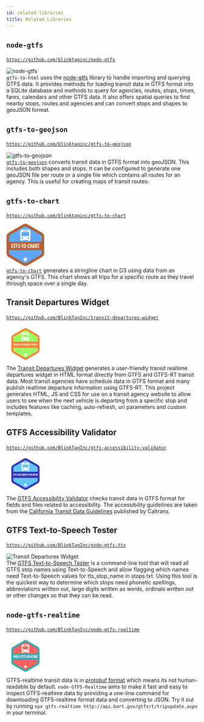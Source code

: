 ```yaml
---
id: related-libraries
title: Related Libraries
---
```


## `node-gtfs`
[`https://github.com/blinktaginc/node-gtfs`](https://github.com/blinktaginc/node-gtfs)
<div style={{ display: 'flex', gap: 20 }}>
  <div style={{ width: 100, flexShrink: 0 }}><img src="https://github.com/BlinkTagInc/node-gtfs/raw/master/docs/images/node-gtfs-logo.svg" alt="node-gtfs" width="100" /></div>
  <div><code>gtfs-to-html</code> uses the <a href="https://github.com/blinktaginc/node-gtfs">node-gtfs</a> library to handle importing and querying GTFS data. It provides methods for loading transit data in GTFS format into a SQLite database and methods to query for agencies, routes, stops, times, fares, calendars and other GTFS data. It also offers spatial queries to find nearby stops, routes and agencies and can convert stops and shapes to geoJSON format.</div>
</div>

## `gtfs-to-geojson`
[`https://github.com/blinktaginc/gtfs-to-geojson`](https://github.com/blinktaginc/gtfs-to-geojson)
<div style={{ display: 'flex', gap: 20 }}>
  <div style={{ width: 100, flexShrink: 0 }}><img src="https://github.com/BlinkTagInc/gtfs-to-geojson/raw/master/docs/images/gtfs-to-geojson-logo.svg" alt="gtfs-to-geojson" width="100" /></div>
  <div><a href="https://github.com/blinktaginc/gtfs-to-geojson"><code>gtfs-to-geojson</code></a> converts transit data in GTFS format into geoJSON. This includes both shapes and stops. It can be configured to generate one geoJSON file per route or a single file which contains all routes for an agency. This is useful for creating maps of transit routes.</div>
</div>

## `gtfs-to-chart`
[`https://github.com/blinktaginc/gtfs-to-chart`](https://github.com/blinktaginc/gtfs-to-chart)
<div style={{ display: 'flex', gap: 20 }}>
  <div style={{ width: 100, flexShrink: 0 }}><img src="https://github.com/BlinkTagInc/gtfs-to-chart/raw/master/docs/images/gtfs-to-chart-logo.svg" alt="gtfs-to-chart" width="100" /></div>
  <div><a href="https://github.com/blinktaginc/gtfs-to-chart"><code>gtfs-to-chart</code></a> generates a stringline chart in D3 using data from an agency's GTFS. This chart shows all trips for a specific route as they travel through space over a single day.</div>
</div>

## Transit Departures Widget
[`https://github.com/BlinkTagInc/transit-departures-widget`](https://github.com/BlinkTagInc/transit-departures-widget)
<div style={{ display: 'flex', gap: 20 }}>
  <div style={{ width: 100, flexShrink: 0 }}><img src="https://github.com/BlinkTagInc/transit-departures-widget/raw/main/docs/images/transit-departures-widget-logo.svg" alt="Transit Departures Widget" width="100" /></div>
  <div>The <a href="https://github.com/BlinkTagInc/transit-departures-widget">Transit Departures Widget</a> generates a user-friendly transit realtime departures widget in HTML format directly from GTFS and GTFS-RT transit data. Most transit agencies have schedule data in GTFS format and many publish realtime departure information using GTFS-RT. This project generates HTML, JS and CSS for use on a transit agency website to allow users to see when the next vehicle is departing from a specific stop and includes features like caching, auto-refresh, url parameters and custom templates.</div>
</div>

## GTFS Accessibility Validator
[`https://github.com/BlinkTagInc/gtfs-accessibility-validator`](https://github.com/BlinkTagInc/gtfs-accessibility-validator)
<div style={{ display: 'flex', gap: 20 }}>
  <div style={{ width: 100, flexShrink: 0 }}><img src="https://github.com/BlinkTagInc/gtfs-accessibility-validator/raw/main/docs/images/gtfs-accessibility-validator-logo.svg" alt="Transit Departures Widget" width="100" /></div>
  <div>The <a href="https://github.com/BlinkTagInc/gtfs-accessibility-validator">GTFS Accessibility Validator</a> checks transit data in GTFS format for fields and files related to accessibility. The accessibility guidelines are taken from the <a href="https://dot.ca.gov/cal-itp/california-transit-data-guidelines-v3_0#section-checklist">California Transit Data Guidelines</a> published by Caltrans.</div>
</div>

## GTFS Text-to-Speech Tester
[`https://github.com/BlinkTagInc/node-gtfs-tts`](https://github.com/BlinkTagInc/node-gtfs-tts)
<div style={{ display: 'flex', gap: 20 }}>
  <div style={{ width: 100, flexShrink: 0 }}><img src="https://github.com/BlinkTagInc/node-gtfs-tts/raw/main/docs/images/gtfs-tts-logo.svg" alt="Transit Departures Widget" width="100" /></div>
  <div>The <a href="https://github.com/BlinkTagInc/node-gtfs-tts">GTFS Text-to-Speech Tester</a> is a command-line tool that will read all GTFS stop names using Text-to-Speech and allow flagging which names need Text-to-Speech values for tts_stop_name in stops.txt. Using this tool is the quickest way to determine which stops need phonetic spellings, abbreviations written out, large digits written as words, ordinals written out or other changes so that they can be read.</div>
</div>

## `node-gtfs-realtime`
[`https://github.com/BlinkTagInc/node-gtfs-realtime`](https://github.com/BlinkTagInc/node-gtfs-realtime)
<div style={{ display: 'flex', gap: 20 }}>
  <div style={{ width: 100, flexShrink: 0 }}><img src="https://github.com/BlinkTagInc/node-gtfs-realtime/raw/main/docs/images/node-gtfs-realtime-logo.svg
  " alt="Transit Departures Widget" width="100" /></div>
  <div>GTFS-realtime transit data is in <a href="https://developers.google.com/protocol-buffers">protobuf format</a> which means its not human-readable by default. <code>node-GTFS-Realtime</code> aims to make it fast and easy to inspect GTFS-realtime data by providing a one-line command for downloading GTFS-realtime format data and converting to JSON. Try it out by running <code>npx gtfs-realtime http://api.bart.gov/gtfsrt/tripupdate.aspx</code> in your terminal.</div>
</div>
